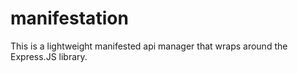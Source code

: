 # manifestation
This is a lightweight manifested api manager that wraps around the Express.JS library.
